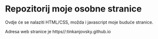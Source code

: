 # Repozitorij moje osobne stranice

Ovdje će se nalaziti HTML/CSS, možda i javascript moje buduće stranice.

Adresa web stranice je https//:tinkanjovsky.github.io
